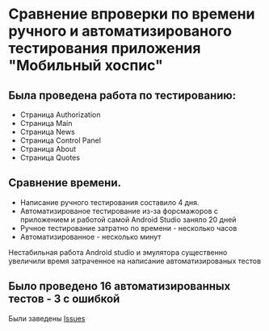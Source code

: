 # Сравнение впроверки по времени ручного и автоматизированого тестирования приложения "Мобильный хоспис"

## Была проведена работа по тестированию:
* Страница Authorization
* Страница Main
* Страница News
* Страница Control Panel
* Страница About
* Страница Quotes



 ## Сравнение времени.
 * Написание ручного тестирования составило 4 дня.
 * Автоматизированое тестирование из-за форсмажоров с приложением и работой самой Android Studio заняло 20 дней
 * Ручное тестирование затратно по времени - несколько часов
 * Автоматизированное - несколько минут

Нестабильная работа Android studio и эмулятора существенно увеличили время затраченное на написание автоматизированых тестов

## Было проведено 16 автоматизированных тестов - 3 с ошибкой
Были заведены [Issues](https://github.com/StalsXL/Diplom/issues)
